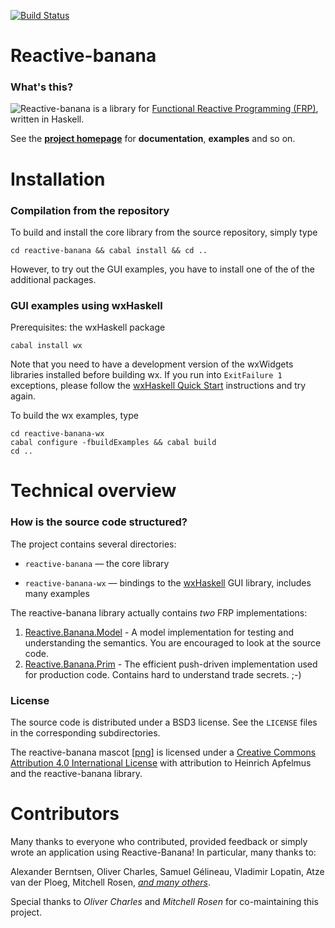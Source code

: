 [![Build Status](https://travis-ci.org/HeinrichApfelmus/reactive-banana.svg)](https://travis-ci.org/HeinrichApfelmus/reactive-banana) 

# Reactive-banana

### What's this?

<div style="float:left;"><img src="https://github.com/HeinrichApfelmus/reactive-banana/raw/master/banana.png" /></div>

Reactive-banana is a library for [Functional Reactive Programming (FRP)][frp], written in Haskell.

See the **[project homepage][homepage]** for **documentation**, **examples** and so on.

  [homepage]: http://wiki.haskell.org/Reactive-banana
  [frp]: http://wiki.haskell.org/Functional_Reactive_Programming

# Installation

### Compilation from the repository

To build and install the core library from the source repository, simply type

    cd reactive-banana && cabal install && cd ..

However, to try out the GUI examples, you have to install one of the of the additional packages.

### GUI examples using wxHaskell

Prerequisites: the wxHaskell package

    cabal install wx

Note that you need to have a development version of the wxWidgets libraries installed before building wx. If you run into `ExitFailure 1` exceptions, please follow the [wxHaskell Quick Start](http://wiki.haskell.org/WxHaskell/Building) instructions and try again.

To build the wx examples, type

    cd reactive-banana-wx
    cabal configure -fbuildExamples && cabal build
    cd ..


# Technical overview

### How is the source code structured?

The project contains several directories:

* `reactive-banana` — the core library
* `reactive-banana-wx` — bindings to the [wxHaskell][] GUI library, includes many examples

  [wxhaskell]: http://wiki.haskell.org/WxHaskell
  [threepenny-gui]: http://wiki.haskell.org/Threepenny-gui

The reactive-banana library actually contains *two* FRP implementations:

1. [Reactive.Banana.Model][model] - A model implementation for testing and understanding the semantics. You are encouraged to look at the source code.
2. [Reactive.Banana.Prim][push] - The efficient push-driven implementation used for production code. Contains hard to understand trade secrets. ;-)

  [model]: https://github.com/HeinrichApfelmus/reactive-banana/blob/master/reactive-banana/src/Reactive/Banana/Model.hs
  [push]: https://github.com/HeinrichApfelmus/reactive-banana/blob/master/reactive-banana/src/Reactive/Banana/Prim.hs

### License

The source code is distributed under a BSD3 license. See the `LICENSE` files in the corresponding subdirectories.

The reactive-banana mascot [[png]][mascot] is licensed under a <a rel="license" href="http://creativecommons.org/licenses/by/4.0/">Creative Commons Attribution 4.0 International License</a> with attribution to Heinrich Apfelmus and the reactive-banana library.

  [mascot]: https://github.com/HeinrichApfelmus/reactive-banana/raw/master/banana.png


# Contributors

Many thanks to everyone who contributed, provided feedback or simply wrote an application using Reactive-Banana! In particular, many thanks to:

Alexander Berntsen, Oliver Charles, Samuel Gélineau, Vladimir Lopatin, Atze van der Ploeg, Mitchell Rosen, [*and many others*](CONTRIBUTORS).

Special thanks to *Oliver Charles* and *Mitchell Rosen* for co-maintaining this project.

